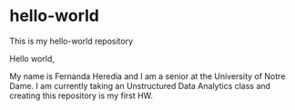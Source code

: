 # hello-world
This is my hello-world repository

Hello world, 

My name is Fernanda Heredia and I am a senior at the University of Notre Dame. I am currently taking an Unstructured Data Analytics class and creating this repository is my first HW.

